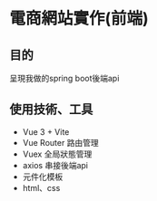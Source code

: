 # 電商網站實作(前端) 
## 目的
呈現我做的spring boot後端api
## 使用技術、工具
- Vue 3 + Vite
- Vue Router 路由管理
- Vuex 全局狀態管理
- axios 串接後端api
- 元件化模板
- html、css
